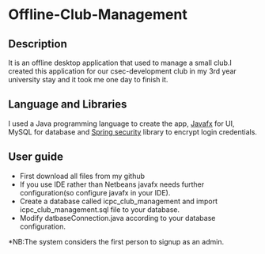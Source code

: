 # Offline-Club-Management
## Description
It is an offline desktop application that used to manage a small club.I created this application for our csec-development club in my 3rd year university stay and it took me one day to finish it.
## Language and Libraries
I used a Java programming language to create the app, [Javafx](https://openjfx.io/) for UI, MySQL for database  and [Spring security](https://docs.spring.io/spring-security/site/docs/current/reference/html5) library to encrypt login credentials.
## User guide
 - First download all files from my github
 - If you use IDE rather than Netbeans javafx 
needs further configuration(so configure javafx in your IDE).
 - Create a database called icpc_club_management and import icpc_club_management.sql file to your database.
 - Modify datbaseConnection.java according to your database configuration.
 
 *NB:The system considers the first person to signup as an admin. 

